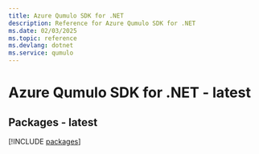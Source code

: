 ```yaml
---
title: Azure Qumulo SDK for .NET
description: Reference for Azure Qumulo SDK for .NET
ms.date: 02/03/2025
ms.topic: reference
ms.devlang: dotnet
ms.service: qumulo
---
```

# Azure Qumulo SDK for .NET - latest
## Packages - latest
[!INCLUDE [packages](qumulo-index.md)]